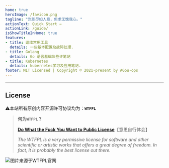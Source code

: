 ```yaml
---
home: true
heroImage: /favicon.png
tagline: "岂能尽如人意，但求无愧我心。"
actionText: Quick Start →
actionLink: /guide/
isShowTitleInHome: true
features:
- title: 运维常用工具
  details: 一些基本配置及故障处理.
- title: Golang
  details: Go 语言基础及些许笔记
- title: Kubernetes
  details: kubernetes学习及应用笔记.
footer: MIT Licensed | Copyright © 2021-present by AGou-ops
---
```



---




## License

⚠️本站所有原创内容开源许可协议均为：**`WTFPL`**

> **何为`WTFPL`？**
>
> **[Do What the Fuck You Want to Public License](http://www.wtfpl.net/)**【意思自行体会】
>
> *The WTFPL is a very permissive license for software and other scientific or artistic works that offers a great degree of freedom. In fact, it is probably the best license out there.*


![图片来源于WTFPL官网](https://agou-images.oss-cn-qingdao.aliyuncs.com/others/image-20211022084650825.png)

